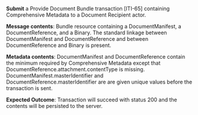 **Submit** a Provide Document Bundle transaction [ITI-65] containing Comprehensive Metadata to a Document Recipient
actor.

**Message contents**: Bundle resource containing a DocumentManifest, a DocumentReference, and a Binary. The standard
linkage between DocumentManifest and DocumentReference and between DocumentReference and Binary is present.

**Metadata contents**: DocumentManifest and DocumentReference contain the minimum required by Comprehensive
 Metadata except that DocumentReference.attachment.contentType is missing.   DocumentManifest.masterIdentifier and
DocumentReference.masterIdentifier are are given unique values before the transaction is sent.

**Expected Outcome**: Transaction will succeed with status 200 and the contents will be persisted to the server.

